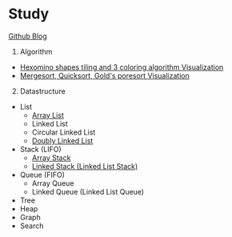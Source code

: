 Study
============
[Github Blog](https://hyosup0513.github.io/)

1. Algorithm
* [Hexomino shapes tiling and 3 coloring algorithm Visualization](https://github.com/HyoSup0513/study/tree/master/Algorithms/Hexomino%20tiling%20and%20three%20coloring)
* [Mergesort, Quicksort, Gold's poresort Visualization](https://github.com/HyoSup0513/study/tree/master/Algorithms/Merge%2C%20Quick%2C%20Gold's%20Pore%20Sort)
2. Datastructure
* List
  * [Array List](https://github.com/HyoSup0513/study/tree/master/Datastructure/Array%20List)
  * Linked List
  * Circular Linked List
  * [Doubly Linked List](https://github.com/HyoSup0513/study/tree/master/Datastructure/Doubly%20Linked%20List)
* Stack (LIFO)
  * [Array Stack](https://github.com/HyoSup0513/study/tree/master/Datastructure/Stack)
  * [Linked Stack (Linked List Stack)](https://github.com/HyoSup0513/study/tree/master/Datastructure/Stack)
* Queue (FIFO)
  * Array Queue
  * Linked Queue (Linked List Queue)
* Tree
* Heap
* Graph
* Search
